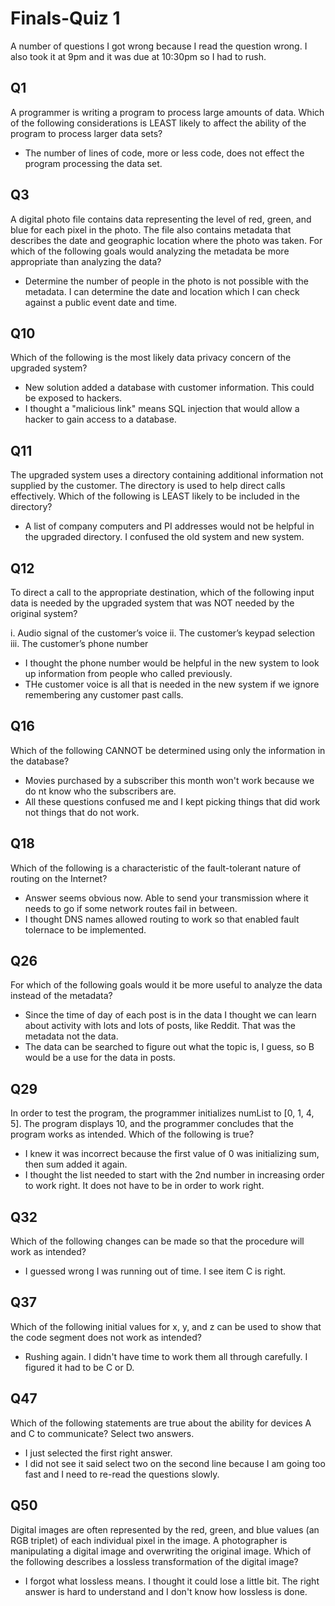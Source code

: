 ---
---

# Finals-Quiz 1
A number of questions I got wrong because I read the question wrong. I also took it at 9pm and it was due at 10:30pm so I had to rush.

## Q1 
A programmer is writing a program to process large amounts of data. Which of the following considerations is LEAST likely to affect the ability of the program to process larger data sets?
* The number of lines of code, more or less code, does not effect the program processing the data set.

## Q3
A digital photo file contains data representing the level of red, green, and blue for each pixel in the photo. The file also contains metadata that describes the date and geographic location where the photo was taken. 
For which of the following goals would analyzing the metadata be more appropriate than analyzing the data?
* Determine the number of people in the photo is not possible with the metadata. I can determine the date and location which I can check against a public event date and time.

## Q10
Which of the following is the most likely data privacy concern of the upgraded system?
* New solution added a database with customer information. This could be exposed to hackers. 
* I thought a "malicious link" means SQL injection that would allow a hacker to gain access to a database.

## Q11
The upgraded system uses a directory containing additional information not supplied by the customer. The directory is used to help direct calls effectively. Which of the following is LEAST likely to be included in the directory?
* A list of company computers and PI addresses would not be helpful in the upgraded directory. I confused the old system and new system.

## Q12 
To direct a call to the appropriate destination, which of the following input data is needed by the upgraded system that was NOT needed by the original system?

i. Audio signal of the customer’s voice
ii. The customer’s keypad selection
iii. The customer’s phone number

* I thought the phone number would be helpful in the new system to look up information from people who called previously. 
* THe customer voice is all that is needed in the new system if we ignore remembering any customer past calls.

## Q16
Which of the following CANNOT be determined using only the information in the database?

* Movies purchased by a subscriber this month won't work because we do nt know who the subscribers are.
* All these questions confused me and I kept picking things that did work not things that do not work.

## Q18
Which of the following is a characteristic of the fault-tolerant nature of routing on the Internet?
* Answer seems obvious now. Able to send your transmission where it needs to go if some network routes fail in between. 
* I thought DNS names allowed routing to work so that enabled fault tolernace to be implemented.

## Q26
For which of the following goals would it be more useful to analyze the data instead of the metadata?
* Since the time of day of each post is in the data I thought we can learn about activity with lots and lots of posts, like Reddit. That was the metadata not the data.
* The data can be searched to figure out what the topic is, I guess, so B would be a use for the data in posts.

## Q29
In order to test the program, the programmer initializes numList to [0, 1, 4, 5]. The program displays 10, and the programmer concludes that the program works as intended.
Which of the following is true?
* I knew it was incorrect because the first value of 0 was initializing sum, then sum added it again. 
* I thought the list needed to start with the 2nd number in increasing order to work right. It does not have to be in order to work right.

## Q32
Which of the following changes can be made so that the procedure will work as intended?
* I guessed wrong I was running out of time. I see item C is right.

## Q37
Which of the following initial values for x, y, and z can be used to show that the code segment does not work as intended?
* Rushing again. I didn't have time to work them all through carefully. I figured it had to be C or D.

## Q47
Which of the following statements are true about the ability for devices A and C to communicate?
Select two answers.
* I just selected the first right answer. 
* I did not see it said select two on the second line because I am going too fast and I need to re-read the questions slowly.

## Q50
Digital images are often represented by the red, green, and blue values (an RGB triplet) of each individual pixel in the image. A photographer is manipulating a digital image and overwriting the original image. 
Which of the following describes a lossless transformation of the digital image?
* I forgot what lossless means. I thought it could lose a little bit. The right answer is hard to understand and I don't know how lossless is done.
